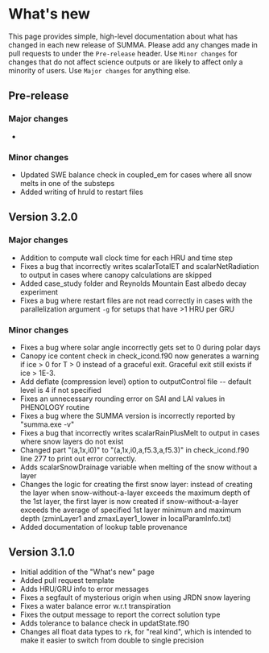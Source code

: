 # What's new
This page provides simple, high-level documentation about what has changed in each new release of SUMMA. Please add any changes made in pull requests to under the `Pre-release` header. Use `Minor changes` for changes that do not affect science outputs or are likely to affect only a minority of users. Use `Major changes` for anything else.

## Pre-release
### Major changes
- 

### Minor changes
- Updated SWE balance check in coupled_em for cases where all snow melts in one of the substeps
- Added writing of hruId to restart files

## Version 3.2.0
### Major changes
- Addition to compute wall clock time for each HRU and time step
- Fixes a bug that incorrectly writes scalarTotalET and scalarNetRadiation to output in cases where canopy calculations are skipped
- Added case_study folder and Reynolds Mountain East albedo decay experiment
- Fixes a bug where restart files are not read correctly in cases with the parallelization argument `-g` for setups that have >1 HRU per GRU

### Minor changes
- Fixes a bug where solar angle incorrectly gets set to 0 during polar days
- Canopy ice content check in check_icond.f90 now generates a warning if ice > 0 for T > 0 instead of a graceful exit. Graceful exit still exists if ice > 1E-3.
- Add deflate (compression level) option to outputControl file -- default level is 4 if not specified
- Fixes an unnecessary rounding error on SAI and LAI values in PHENOLOGY routine
- Fixes a bug where the SUMMA version is incorrectly reported by "summa.exe -v"
- Fixes a bug that incorrectly writes scalarRainPlusMelt to output in cases where snow layers do not exist
- Changed part "(a,1x,i0)" to "(a,1x,i0,a,f5.3,a,f5.3)" in check_icond.f90 line 277 to print out error correctly.
- Adds scalarSnowDrainage variable when melting of the snow without a layer
- Changes the logic for creating the first snow layer: instead of creating the layer when snow-without-a-layer exceeds the maximum depth of the 1st layer, the first layer is now created if snow-without-a-layer exceeds the average of specified 1st layer minimum and maximum depth (zminLayer1 and zmaxLayer1_lower in localParamInfo.txt)
- Added documentation of lookup table provenance

## Version 3.1.0
- Initial addition of the "What's new" page
- Added pull request template
- Adds HRU/GRU info to error messages
- Fixes a segfault of mysterious origin when using JRDN snow layering
- Fixes a water balance error w.r.t transpiration
- Fixes the output message to report the correct solution type
- Adds tolerance to balance check in updatState.f90
- Changes all float data types to `rk`, for "real kind", which is intended to make it easier to switch from double to single precision
